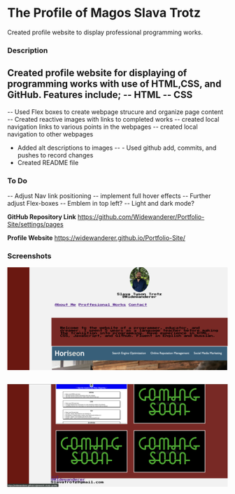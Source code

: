 # The Profile of Magos Slava Trotz

Created profile website to display professional programming works.

### Description

Created profile website for displaying of programming works with use of HTML,CSS, and GitHub. Features include;
-- HTML
-- CSS
--
-- Used Flex boxes to create webpage strucure and organize page content
-- Created reactive images with links to completed works
-- created local navigation links to various points in the webpages
-- created local navigation to other webpages

- Added alt descriptions to images
  -- - Used github add, commits, and pushes to record changes
- Created README file

### To Do

-- Adjust Nav link positioning
-- implement full hover effects
-- Further adjust Flex-boxes
-- Emblem in top left?
-- Light and dark mode?

**GitHub Repository Link**
https://github.com/Widewanderer/Portfolio-Site/settings/pages

**Profile Website**
https://widewanderer.github.io/Portfolio-Site/

### Screenshots

![Profile Website Top](./assets/images/ProfileSiteTop.png)

## ![Profile Website Bottom](./assets/images/ProfileSiteBottoms.png)
